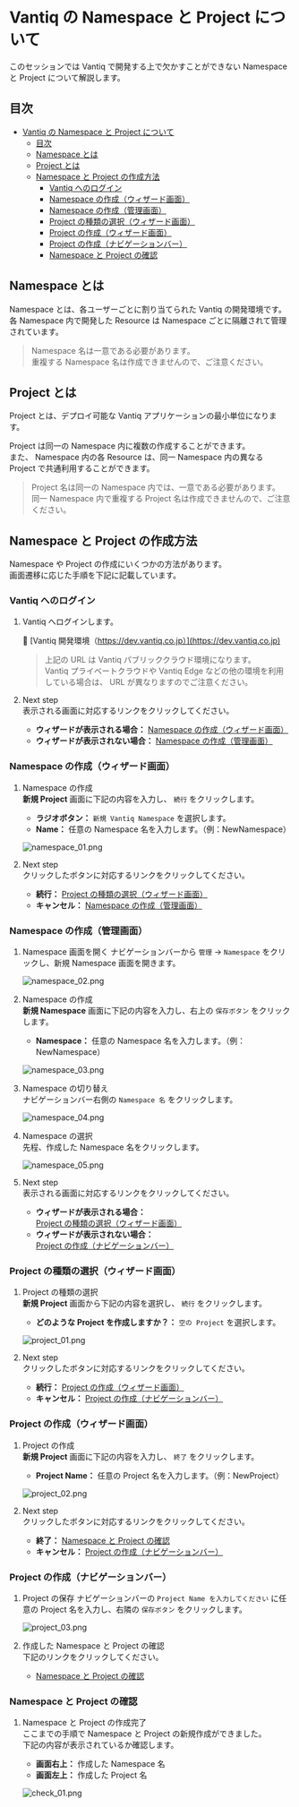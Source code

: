 # Vantiq の Namespace と Project について

このセッションでは Vantiq で開発する上で欠かすことができない Namespace と Project について解説します。

## 目次

- [Vantiq の Namespace と Project について](#vantiq-の-namespace-と-project-について)
  - [目次](#目次)
  - [Namespace とは](#namespace-とは)
  - [Project とは](#project-とは)
  - [Namespace と Project の作成方法](#namespace-と-project-の作成方法)
    - [Vantiq へのログイン](#vantiq-へのログイン)
    - [Namespace の作成（ウィザード画面）](#namespace-の作成ウィザード画面)
    - [Namespace の作成（管理画面）](#namespace-の作成管理画面)
    - [Project の種類の選択（ウィザード画面）](#project-の種類の選択ウィザード画面)
    - [Project の作成（ウィザード画面）](#project-の作成ウィザード画面)
    - [Project の作成（ナビゲーションバー）](#project-の作成ナビゲーションバー)
    - [Namespace と Project の確認](#namespace-と-project-の確認)

## Namespace とは

Namespace とは、各ユーザーごとに割り当てられた Vantiq の開発環境です。  
各 Namespace 内で開発した Resource は Namespace ごとに隔離されて管理されています。  

> Namespace 名は一意である必要があります。  
> 重複する Namespace 名は作成できませんので、ご注意ください。  

## Project とは

Project とは、デプロイ可能な Vantiq アプリケーションの最小単位になります。  

Project は同一の Namespace 内に複数の作成することができます。  
また、 Namespace 内の各 Resource は、同一 Namespace 内の異なる Project で共通利用することができます。  

> Project 名は同一の Namespace 内では、一意である必要があります。  
> 同一 Namespace 内で重複する Project 名は作成できませんので、ご注意ください。  

## Namespace と Project の作成方法

Namespace や Project の作成にいくつかの方法があります。  
画面遷移に応じた手順を下記に記載しています。  

### Vantiq へのログイン

1. Vantiq へログインします。  

   :link: [Vantiq 開発環境（https://dev.vantiq.co.jp）](https://dev.vantiq.co.jp)  

   > 上記の URL は Vantiq パブリッククラウド環境になります。  
   > Vantiq プライベートクラウドや Vantiq Edge などの他の環境を利用している場合は、 URL が異なりますのでご注意ください。  

1. Next step  
   表示される画面に対応するリンクをクリックしてください。  

   - **ウィザードが表示される場合：** [Namespace の作成（ウィザード画面）](#namespace-の作成ウィザード画面)
   - **ウィザードが表示されない場合：** [Namespace の作成（管理画面）](#namespace-の作成管理画面)

### Namespace の作成（ウィザード画面）

1. Namespace の作成  
   **新規 Project** 画面に下記の内容を入力し、 `続行` をクリックします。  

   - **ラジオボタン：** `新規 Vantiq Namespace` を選択します。
   - **Name：** 任意の Namespace 名を入力します。（例：NewNamespace）

   ![namespace_01.png](./imgs/namespace_01.png)

1. Next step  
   クリックしたボタンに対応するリンクをクリックしてください。  

   - **続行：** [Project の種類の選択（ウィザード画面）](#project-の種類の選択ウィザード画面)
   - **キャンセル：** [Namespace の作成（管理画面）](#namespace-の作成管理画面)

### Namespace の作成（管理画面）

1. Namespace 画面を開く
   ナビゲーションバーから `管理` → `Namespace` をクリックし、新規 Namespace 画面を開きます。  

   ![namespace_02.png](./imgs/namespace_02.png)

1. Namespace の作成  
   **新規 Namespace** 画面に下記の内容を入力し、右上の `保存ボタン` をクリックします。  

   - **Namespace：** 任意の Namespace 名を入力します。（例：NewNamespace）

   ![namespace_03.png](./imgs/namespace_03.png)

1. Namespace の切り替え  
   ナビゲーションバー右側の `Namespace 名` をクリックします。  

   ![namespace_04.png](./imgs/namespace_04.png)

1. Namespace の選択  
   先程、作成した Namespace 名をクリックします。

   ![namespace_05.png](./imgs/namespace_05.png)

1. Next step  
   表示される画面に対応するリンクをクリックしてください。  

   - **ウィザードが表示される場合：** [Project の種類の選択（ウィザード画面）](#project-の種類の選択ウィザード画面)
   - **ウィザードが表示されない場合：** [Project の作成（ナビゲーションバー）](#project-の作成ナビゲーションバー)

### Project の種類の選択（ウィザード画面）

1. Project の種類の選択  
   **新規 Project** 画面から下記の内容を選択し、 `続行` をクリックします。  

   - **どのような Project を作成しますか？：** `空の Project` を選択します。  

   ![project_01.png](./imgs/project_01.png)

1. Next step  
   クリックしたボタンに対応するリンクをクリックしてください。  

   - **続行：** [Project の作成（ウィザード画面）](#project-の作成ウィザード画面)
   - **キャンセル：** [Project の作成（ナビゲーションバー）](#project-の作成ナビゲーションバー)

### Project の作成（ウィザード画面）

1. Project の作成  
   **新規 Project** 画面に下記の内容を入力し、 `終了` をクリックします。  
   - **Project Name：** 任意の Project 名を入力します。（例：NewProject）  

   ![project_02.png](./imgs/project_02.png)

1. Next step  
   クリックしたボタンに対応するリンクをクリックしてください。  

   - **終了：** [Namespace と Project の確認](#namespace-と-project-の確認)
   - **キャンセル：** [Project の作成（ナビゲーションバー）](#project-の作成ナビゲーションバー)

### Project の作成（ナビゲーションバー）

1. Project の保存
   ナビゲーションバーの `Project Name を入力してください` に任意の Project 名を入力し、右隣の `保存ボタン` をクリックします。  

   ![project_03.png](./imgs/project_03.png)

1. 作成した Namespace と Project の確認  
   下記のリンクをクリックしてください。

   - [Namespace と Project の確認](#namespace-と-project-の確認)

### Namespace と Project の確認

1. Namespace と Project の作成完了  
   ここまでの手順で Namespace と Project の新規作成ができました。  
   下記の内容が表示されているか確認します。  
   - **画面右上：** 作成した Namespace 名
   - **画面左上：** 作成した Project 名

   ![check_01.png](./imgs/check_01.png)
